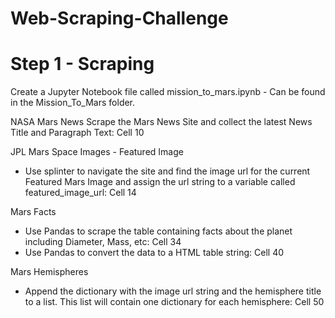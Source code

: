 # Web-Scraping-Challenge

# Step 1 - Scraping
Create a Jupyter Notebook file called mission_to_mars.ipynb - Can be found in the Mission_To_Mars folder.

NASA Mars News
Scrape the Mars News Site and collect the latest News Title and Paragraph Text: Cell 10 

JPL Mars Space Images - Featured Image
- Use splinter to navigate the site and find the image url for the current Featured Mars Image and assign the url string to a variable called featured_image_url: Cell 14

Mars Facts
- Use Pandas to scrape the table containing facts about the planet including Diameter, Mass, etc: Cell 34
- Use Pandas to convert the data to a HTML table string: Cell 40

Mars Hemispheres
- Append the dictionary with the image url string and the hemisphere title to a list. This list will contain one dictionary for each hemisphere: Cell 50


